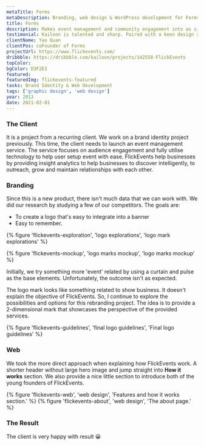 ```yaml
---
metaTitle: Forms
metaDescription: Branding, web design & WordPress development for Forms
title: Forms
description: Makes event management and community engagement into as simple as the flick of a switch.
testimonial: Kailoon is talented and sharp. Paired with a keen design sense and patience when dealing with clients, he’s a trustable resource to work with when it comes to branding and UI/UX works. I’ve entrusted him with the branding works of my 2 companies and will continue to do so in the future.
clientName: Yao Quan
clientPos: coFounder of Forms
projectUrl: https://www.flickevents.com/
dribbble: https://dribbble.com/kailoon/projects/142558-FlickEvents
topColor:
bgColor: D3F2E3
featured:
featuredImg: flickevents-featured
tasks: Brand Identity & Web Development
tags: ['graphic design', 'web design']
year: 2013
date: 2021-02-01
---
```


<div class="col-start-3 col-end-9">

### The Client

It is a project from a recurring client. We work on a brand identity project previously. This time, the client needs to launch an event management service. The service focuses on audience engagement and fully utilise technology to help user setup event with ease. FlickEvents help businesses by providing insight analytics to help businesses to discover intelligently, to outreach, grow and maintain relationships with each other.

### Branding

Since this is a new product, there isn't much data that we can work with. We did our research by studying a few of our competitors. The goals are:

- To create a logo that's easy to integrate into a banner
- Easy to remember.

</div>

<div class="col-start-2 col-end-10 md:grid md:grid-cols-2 gap-1">

{% figure 'flickevents-exploration', 'logo explorations', 'logo mark explorations' %}

{% figure 'flickevents-mockup', 'logo marks mockup', 'logo marks mockup' %}

</div>

<div class="col-start-3 col-end-9">

Initially, we try something more 'event' related by using a curtain and pulse as the base elements. Unfortunately, the outcome isn't as expected.

The logo mark looks like something related to show business. It doesn't explain the objective of FlickEvents. So, I continue to explore the possibilities and options for this rebranding project. The idea is to provide a 2-dimensional mark that showcases the perspective of the provided services.

</div>

<div class="col-start-2 col-end-10">
{% figure 'flickevents-guidelines', 'final logo guidelines', 'Final logo guidelines' %}
</div>

<div class="col-start-3 col-end-9">

### Web

We took the more direct approach when explaining how FlickEvents work. A shorter header without large hero image and jump straight into **How it works** section. We also provide a nice little section to introduce both of the young founders of FlickEvents.

</div>

<div class="col-start-2 col-end-10">
{% figure 'flickevents-web', 'web design', 'Features and how it works section.' %}
{% figure 'flickevents-about', 'web design', 'The about page.' %}
</div>

<div class="col-start-3 col-end-9">

### The Result

The client is very happy with result 😀

</div>
